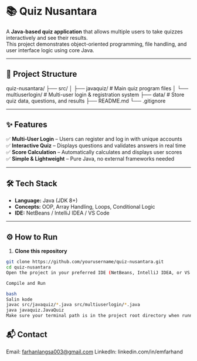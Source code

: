# 📚 Quiz Nusantara

A **Java-based quiz application** that allows multiple users to take quizzes interactively and see their results.  
This project demonstrates object-oriented programming, file handling, and user interface logic using core Java.

---

## 📂 Project Structure

quiz-nusantara/
├── src/
│ ├── javaquiz/ # Main quiz program files
│ └── multiuserlogin/ # Multi-user login & registration system
├── data/ # Store quiz data, questions, and results
├── README.md
└── .gitignore

---

## ✨ Features

✅ **Multi-User Login** – Users can register and log in with unique accounts  
✅ **Interactive Quiz** – Displays questions and validates answers in real time  
✅ **Score Calculation** – Automatically calculates and displays user scores  
✅ **Simple & Lightweight** – Pure Java, no external frameworks needed

---

## 🛠️ Tech Stack

- **Language:** Java (JDK 8+)
- **Concepts:** OOP, Array Handling, Loops, Conditional Logic
- **IDE:** NetBeans / IntelliJ IDEA / VS Code

---

## ⚙️ How to Run

1. **Clone this repository**

```bash
git clone https://github.com/yourusername/quiz-nusantara.git
cd quiz-nusantara
Open the project in your preferred IDE (NetBeans, IntelliJ IDEA, or VS Code)

Compile and Run

bash
Salin kode
javac src/javaquiz/*.java src/multiuserlogin/*.java
java javaquiz.JavaQuiz
Make sure your terminal path is in the project root directory when running these commands.

```

## 📬 Contact

Email: farhanlangsa003@gmail.com
LinkedIn: linkedin.com/in/emfarhand

